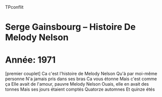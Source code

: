  TPconflit
# Serge Gainsbourg ‎– Histoire De Melody Nelson
# Année: 1971
[premier couplet]
Ca c'est l'histoire de
Melody Nelson
Qu'à par moi-même personne
N'a jamais pris dans ses bras
Ca vous étonne
Mais c'est comme ça
Elle avait de l'amour, pauvre
Melody Nelson
Ouais, elle en avait des tonnes
Mais ses jours étaient comptés
Quatorze automnes
Et quinze étés
